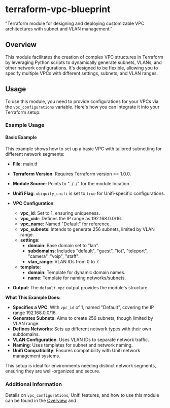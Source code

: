 <!-- BEGIN_TF_DOCS -->
# terraform-vpc-blueprint

"Terraform module for designing and deploying customizable VPC architectures with subnet and VLAN management."

## Overview

This module facilitates the creation of complex VPC structures in Terraform by leveraging Python scripts to dynamically generate subnets, VLANs, and other network configurations. It's designed to be flexible, allowing you to specify multiple VPCs with different settings, subnets, and VLAN ranges.

## Usage

To use this module, you need to provide configurations for your VPCs via the `vpc_configurations` variable. Here's how you can integrate it into your Terraform setup:

### Example Usage

#### Basic Example

This example shows how to set up a basic VPC with tailored subnetting for different network segments:

- **File**: main.tf

- **Terraform Version**: Requires Terraform version >= 1.0.0.

- **Module Source**: Points to "../../" for the module location.

- **Unifi Flag**: `ubiquity_unifi` is set to `true` for Unifi-specific configurations.

- **VPC Configuration**:
  - **vpc_id**: Set to 1, ensuring uniqueness.
  - **vpc_cidr**: Defines the IP range as 192.168.0.0/16.
  - **vpc_name**: Named "Default" for reference.
  - **vpc_subnets**: Intends to generate 256 subnets, limited by VLAN range.
  - **settings**: 
    - **domain**: Base domain set to "lan".
    - **subdomains**: Includes "default", "guest", "iot", "teleport", "camera", "voip", "staff".
    - **vlan_range**: VLAN IDs from 0 to 7.
  - **template**: 
    - **domain**: Template for dynamic domain names.
    - **name**: Template for naming networks/subnets.

- **Output**: The `default_vpc` output provides the module's structure.

**What This Example Does:**

- **Specifies a VPC**: With `vpc_id` of 1, named "Default", covering the IP range 192.168.0.0/16.
- **Generates Subnets**: Aims to create 256 subnets, though limited by VLAN range.
- **Defines Networks**: Sets up different network types with their own subdomains.
- **VLAN Configuration**: Uses VLAN IDs to separate network traffic.
- **Naming**: Uses templates for subnet and network naming.
- **Unifi Compatibility**: Ensures compatibility with Unifi network management systems.

This setup is ideal for environments needing distinct network segments, ensuring they are well-organized and secure.

### Additional Information

Details on `vpc_configurations`, Unifi features, and how to use this module can be found in the [Overview](#overview) and 
<!-- END_TF_DOCS -->